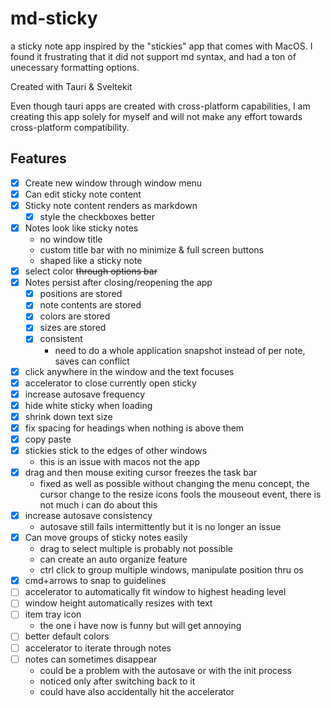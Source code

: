# md-sticky

a sticky note app inspired by the "stickies" app that comes with MacOS. I found it frustrating that it did not support md syntax, and had a ton of unecessary formatting options.

Created with Tauri & Sveltekit

Even though tauri apps are created with cross-platform capabilities, I am creating this app solely for myself and will not make any effort towards cross-platform compatibility.

## Features

- [x] Create new window through window menu
- [x] Can edit sticky note content
- [x] Sticky note content renders as markdown
  - [x] style the checkboxes better
- [x] Notes look like sticky notes
  - no window title
  - custom title bar with no minimize & full screen buttons
  - shaped like a sticky note
- [x] select color ~~through options bar~~
- [x] Notes persist after closing/reopening the app
  - [x] positions are stored
  - [x] note contents are stored
  - [x] colors are stored
  - [x] sizes are stored
  - [x] consistent
    - need to do a whole application snapshot instead of per note, saves can conflict
- [x] click anywhere in the window and the text focuses
- [x] accelerator to close currently open sticky
- [x] increase autosave frequency
- [x] hide white sticky when loading
- [x] shrink down text size
- [x] fix spacing for headings when nothing is above them
- [x] copy paste
- [x] stickies stick to the edges of other windows
  - this is an issue with macos not the app
- [x] drag and then mouse exiting cursor freezes the task bar
  - fixed as well as possible without changing the menu concept, the cursor change to the resize icons fools the mouseout event, there is not much i can do about this
- [x] increase autosave consistency
  - autosave still fails intermittently but it is no longer an issue
- [x] Can move groups of sticky notes easily
  - drag to select multiple is probably not possible
  - can create an auto organize feature
  - ctrl click to group multiple windows, manipulate position thru os
- [x] cmd+arrows to snap to guidelines
- [ ] accelerator to automatically fit window to highest heading level
- [ ] window height automatically resizes with text
- [ ] item tray icon
  - the one i have now is funny but will get annoying
- [ ] better default colors
- [ ] accelerator to iterate through notes
- [ ] notes can sometimes disappear
  - could be a problem with the autosave or with the init process
  - noticed only after switching back to it
  - could have also accidentally hit the accelerator
